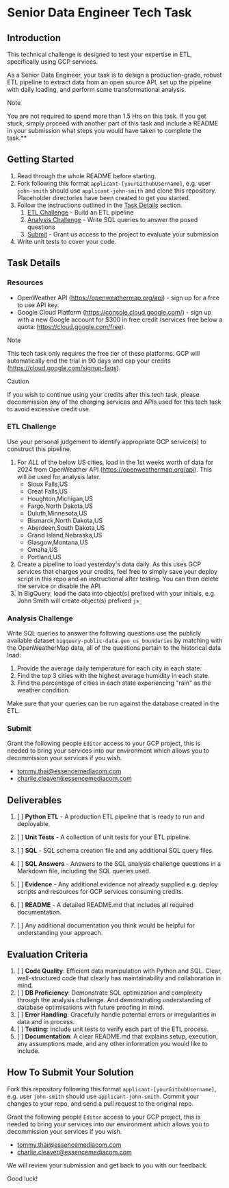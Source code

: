 # Senior Data Engineer Tech Task

## Introduction
This technical challenge is designed to test your expertise in ETL, specifically using GCP services. 

As a Senior Data Engineer, your task is to design a production-grade, robust ETL pipeline to extract data from an open source API, set up the pipeline with daily loading, and perform some transformational analysis.

> [!NOTE]
> You are not required to spend more than 1.5 Hrs on this task. If you get stuck, simply proceed with another part of this task and include a README in your submission what steps you would have taken to complete the task.**

## Getting Started
1. Read through the whole README before starting.
2. Fork following this format `applicant-[yourGithubUsername]`, e.g. user `john-smith` should use `applicant-john-smith` and clone this repository. Placeholder directories have been created to get you started.
3. Follow the instructions outlined in the [Task Details](#task-details) section.
   1. [ETL Challenge](#etl-challenge) - Build an ETL pipeline
   2. [Analysis Challenge](#analysis-challenge) - Write SQL queries to answer the posed questions
   3. [Submit](#submit) - Grant us access to the project to evaluate your submission
4. Write unit tests to cover your code.

## Task Details

### Resources
- OpenWeather API (https://openweathermap.org/api) - sign up for a free to use API key.
- Google Cloud Platform (https://console.cloud.google.com/) - sign up with a new Google account for $300 in free credit (services free below a quota: https://cloud.google.com/free). 
> [!NOTE]
> This tech task only requires the free tier of these platforms. GCP will automatically end the trial in 90 days and cap your credits (https://cloud.google.com/signup-faqs).

> [!CAUTION]
> If you wish to continue using your credits after this tech task, please decommission any of the charging services and APIs used for this tech task to avoid excessive credit use.

### ETL Challenge

Use your personal judgement to identify appropriate GCP service(s) to construct this pipeline.

1. For *ALL* of the below US cities, load in the 1st weeks worth of data for 2024 from OpenWeather API (https://openweathermap.org/api). This will be used for analysis later.
   - Sioux Falls,US
   - Great Falls,US
   - Houghton,Michigan,US
   - Fargo,North Dakota,US
   - Duluth,Minnesota,US
   - Bismarck,North Dakota,US
   - Aberdeen,South Dakota,US
   - Grand Island,Nebraska,US
   - Glasgow,Montana,US
   - Omaha,US
   - Portland,US
2. Create a pipeline to load yesterday's data daily. As this uses GCP services that charges your credits, feel free to simply save your deploy script in this repo and an instructional after testing. You can then delete the service or disable the API.
3. In BigQuery, load the data into object(s) prefixed with your initials, e.g. John Smith will create object(s) prefixed `js_` 

### Analysis Challenge
Write SQL queries to answer the following questions use the publicly available dataset `bigquery-public-data.geo_us_boundaries` by matching with the OpenWeatherMap data, all of the questions pertain to the historical data load:
1. Provide the average daily temperature for each city in each state.
2. Find the top 3 cities with the highest average humidity in each state.
3. Find the percentage of cities in each state experiencing "rain" as the weather condition.

Make sure that your queries can be run against the database created in the ETL.

### Submit
Grant the following people `Editor` access to your GCP project, this is needed to bring your services into our environment which allows you to decommission your services if you wish.
- tommy.thai@essencemediacom.com
- charlie.cleaver@essencemediacom.com

## Deliverables
1. [ ] **Python ETL** - A production ETL pipeline that is ready to run and deployable.

2. [ ] **Unit Tests** - A collection of unit tests for your ETL pipeline.
3. [ ] **SQL** - SQL schema creation file and any additional SQL query files.
4. [ ] **SQL Answers** - Answers to the SQL analysis challenge questions in a Markdown file, including the SQL queries used.
5. [ ] **Evidence** - Any additional evidence not already supplied e.g. deploy scripts and resources for GCP services consuming credits.
6. [ ] **README** - A detailed README.md that includes all required documentation.
7. [ ] Any additional documentation you think would be helpful for understanding your approach.

## Evaluation Criteria
1. [ ] **Code Quality**: Efficient data manipulation with Python and SQL. Clear, well-structured code that clearly has maintainability and collaboration in mind.
2. [ ] **DB Proficiency**: Demonstrate SQL optimization and complexity through the analysis challenge. And demonstrating understanding of database optimisations with future proofing in mind.
3. [ ] **Error Handling**: Gracefully handle potential errors or irregularities in data and in process.
4. [ ] **Testing**: Include unit tests to verify each part of the ETL process.
5. [ ] **Documentation**: A clear README.md that explains setup, execution, any assumptions made, and any other information you would like to include.

## How To Submit Your Solution
Fork this repository following this format `applicant-[yourGithubUsername]`, e.g. user `john-smith` should use `applicant-john-smith`. Commit your changes to your repo, and send a pull request to the original repo. 

Grant the following people `Editor` access to your GCP project, this is needed to bring your services into our environment which allows you to decommission your services if you wish.
- tommy.thai@essencemediacom.com
- charlie.cleaver@essencemediacom.com

We will review your submission and get back to you with our feedback.

Good luck!
